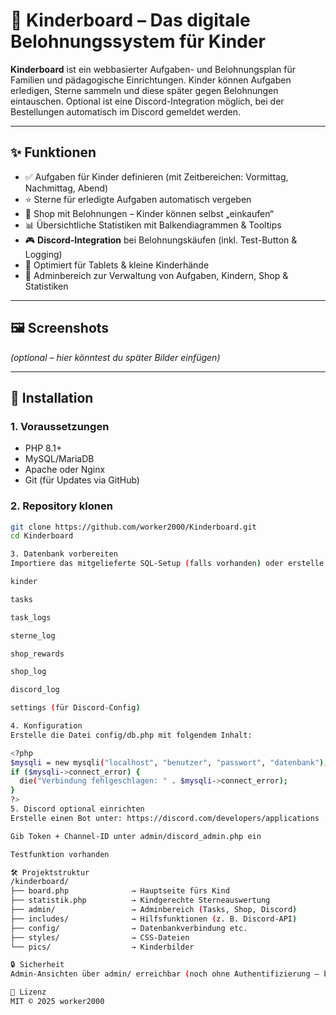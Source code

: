 # 🎨 Kinderboard – Das digitale Belohnungssystem für Kinder

**Kinderboard** ist ein webbasierter Aufgaben- und Belohnungsplan für Familien und pädagogische Einrichtungen. Kinder können Aufgaben erledigen, Sterne sammeln und diese später gegen Belohnungen eintauschen. Optional ist eine Discord-Integration möglich, bei der Bestellungen automatisch im Discord gemeldet werden.

---

## ✨ Funktionen

- ✅ Aufgaben für Kinder definieren (mit Zeitbereichen: Vormittag, Nachmittag, Abend)
- ⭐ Sterne für erledigte Aufgaben automatisch vergeben
- 🛒 Shop mit Belohnungen – Kinder können selbst „einkaufen“
- 📊 Übersichtliche Statistiken mit Balkendiagrammen & Tooltips
- 🎮 **Discord-Integration** bei Belohnungskäufen (inkl. Test-Button & Logging)
- 👶 Optimiert für Tablets & kleine Kinderhände
- 👮 Adminbereich zur Verwaltung von Aufgaben, Kindern, Shop & Statistiken

---

## 🖼️ Screenshots

*(optional – hier könntest du später Bilder einfügen)*

---

## 🚀 Installation

### 1. Voraussetzungen

- PHP 8.1+
- MySQL/MariaDB
- Apache oder Nginx
- Git (für Updates via GitHub)

### 2. Repository klonen

```bash
git clone https://github.com/worker2000/Kinderboard.git
cd Kinderboard

3. Datenbank vorbereiten
Importiere das mitgelieferte SQL-Setup (falls vorhanden) oder erstelle folgende Tabellen:

kinder

tasks

task_logs

sterne_log

shop_rewards

shop_log

discord_log

settings (für Discord-Config)

4. Konfiguration
Erstelle die Datei config/db.php mit folgendem Inhalt:

<?php
$mysqli = new mysqli("localhost", "benutzer", "passwort", "datenbank");
if ($mysqli->connect_error) {
  die("Verbindung fehlgeschlagen: " . $mysqli->connect_error);
}
?>
5. Discord optional einrichten
Erstelle einen Bot unter: https://discord.com/developers/applications

Gib Token + Channel-ID unter admin/discord_admin.php ein

Testfunktion vorhanden

🛠️ Projektstruktur
/kinderboard/
├── board.php              → Hauptseite fürs Kind
├── statistik.php          → Kindgerechte Sterneauswertung
├── admin/                 → Adminbereich (Tasks, Shop, Discord)
├── includes/              → Hilfsfunktionen (z. B. Discord-API)
├── config/                → Datenbankverbindung etc.
├── styles/                → CSS-Dateien
└── pics/                  → Kinderbilder

🔒 Sicherheit
Admin-Ansichten über admin/ erreichbar (noch ohne Authentifizierung – bei Bedarf ergänzen)

📜 Lizenz
MIT © 2025 worker2000
